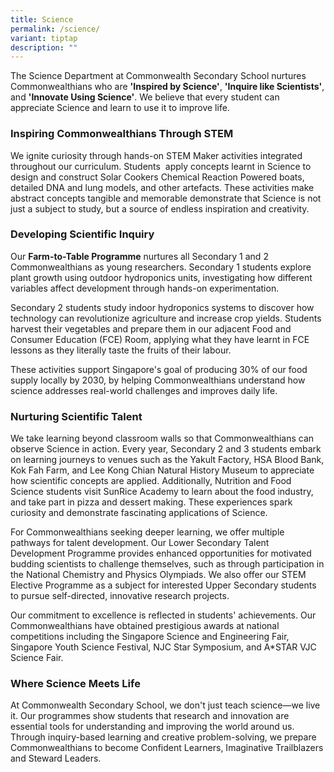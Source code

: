 ```yaml
---
title: Science
permalink: /science/
variant: tiptap
description: ""
---
```

<p>The Science Department at Commonwealth Secondary School nurtures Commonwealthians
who are <strong>'Inspired by Science'</strong>, <strong>'Inquire like Scientists'</strong>,
and <strong>'Innovate Using Science'</strong>. We believe that every student
can appreciate Science and learn to use it to improve life.</p>
<h3><strong>Inspiring Commonwealthians Through STEM</strong></h3>
<p>We ignite curiosity through hands-on STEM Maker activities integrated
throughout our curriculum. Students &nbsp;apply concepts learnt in Science
to design and construct Solar Cookers Chemical Reaction Powered boats,
detailed DNA and lung models, and other artefacts. These activities make
abstract concepts tangible and memorable demonstrate that Science is not
just a subject to study, but a source of endless inspiration and creativity.</p>
<h3><strong>Developing Scientific Inquiry</strong></h3>
<p>Our <strong>Farm-to-Table Programme</strong> nurtures all Secondary 1 and
2 Commonwealthians as young researchers. Secondary 1 students explore plant
growth using outdoor hydroponics units, investigating how different variables
affect development through hands-on experimentation.</p>
<p>Secondary 2 students study indoor hydroponics systems to discover how
technology can revolutionize agriculture and increase crop yields. Students
harvest their vegetables and prepare them in our adjacent Food and Consumer
Education (FCE) Room, applying what they have learnt in FCE lessons as
they literally taste the fruits of their labour.</p>
<p>These activities support Singapore's goal of producing 30% of our food
supply locally by 2030, by helping Commonwealthians understand how science
addresses real-world challenges and improves daily life.</p>
<h3><strong>Nurturing Scientific Talent</strong></h3>
<p>We take learning beyond classroom walls so that Commonwealthians can observe
Science in action. Every year, Secondary 2 and 3 students embark on learning
journeys to venues such as the Yakult Factory, HSA Blood Bank, Kok Fah
Farm, and Lee Kong Chian Natural History Museum to appreciate how scientific
concepts are applied. Additionally, Nutrition and Food Science students
visit SunRice Academy to learn about the food industry, and take part in
pizza and dessert making. These experiences spark curiosity and demonstrate
fascinating applications of Science.</p>
<p>For Commonwealthians seeking deeper learning, we offer multiple pathways
for talent development. Our Lower Secondary Talent Development Programme
provides enhanced opportunities for motivated budding scientists to challenge
themselves, such as through participation in the National Chemistry and
Physics Olympiads. We also offer our STEM Elective Programme as a subject
for interested Upper Secondary students to pursue self-directed, innovative
research projects.</p>
<p>Our commitment to excellence is reflected in students' achievements. Our
Commonwealthians have obtained prestigious awards at national competitions
including the Singapore Science and Engineering Fair, Singapore Youth Science
Festival, NJC Star Symposium, and A*STAR VJC Science Fair.</p>
<h3><strong>Where Science Meets Life</strong></h3>
<p>At Commonwealth Secondary School, we don't just teach science—we live
it. Our programmes show students that research and innovation are essential
tools for understanding and improving the world around us. Through inquiry-based
learning and creative problem-solving, we prepare Commonwealthians to become
Confident Learners, Imaginative Trailblazers and Steward Leaders.</p>
<p></p>
<p></p>
<p>&nbsp;</p>
<p>&nbsp;</p>